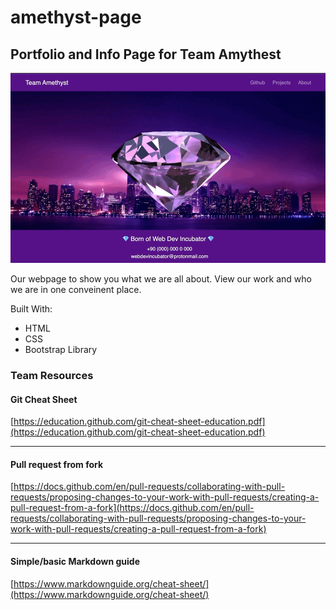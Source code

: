 # amethyst-page
## Portfolio and Info Page for Team Amythest

![screencap](docs/img/screencap.gif)

Our webpage to show you what we are all about. View our work and who we are in one conveinent place.

Built With:

- HTML
- CSS
- Bootstrap Library

### Team Resources

#### Git Cheat Sheet

[https://education.github.com/git-cheat-sheet-education.pdf](https://education.github.com/git-cheat-sheet-education.pdf)

---

#### Pull request from fork

[https://docs.github.com/en/pull-requests/collaborating-with-pull-requests/proposing-changes-to-your-work-with-pull-requests/creating-a-pull-request-from-a-fork](https://docs.github.com/en/pull-requests/collaborating-with-pull-requests/proposing-changes-to-your-work-with-pull-requests/creating-a-pull-request-from-a-fork)

---

#### Simple/basic Markdown guide

[https://www.markdownguide.org/cheat-sheet/](https://www.markdownguide.org/cheat-sheet/)
